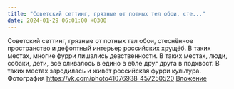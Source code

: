 ```yaml
---
title: "Советский сеттинг, грязные от потных тел обои, сте..."
date: 2024-01-29 06:01:00 +0300
---
```


Советский сеттинг, грязные от потных тел обои, стеснённое пространство и дефолтный интерьер российских хрущёб. В таких местах, многие фурри лишались девственности. В таких местах, люди, собаки, дети, всё сливалось в едино в ебле друг друга в подхвост. В таких местах зародилась и живёт российская фурри культура.
Фотография
<a class="vk-attach" href="https://vk.com/photo41076938_457250520">https://vk.com/photo41076938_457250520</a>
<a class="vk-attach" href="https://vk.com/photo41076938_457250520">Вложение</a>
